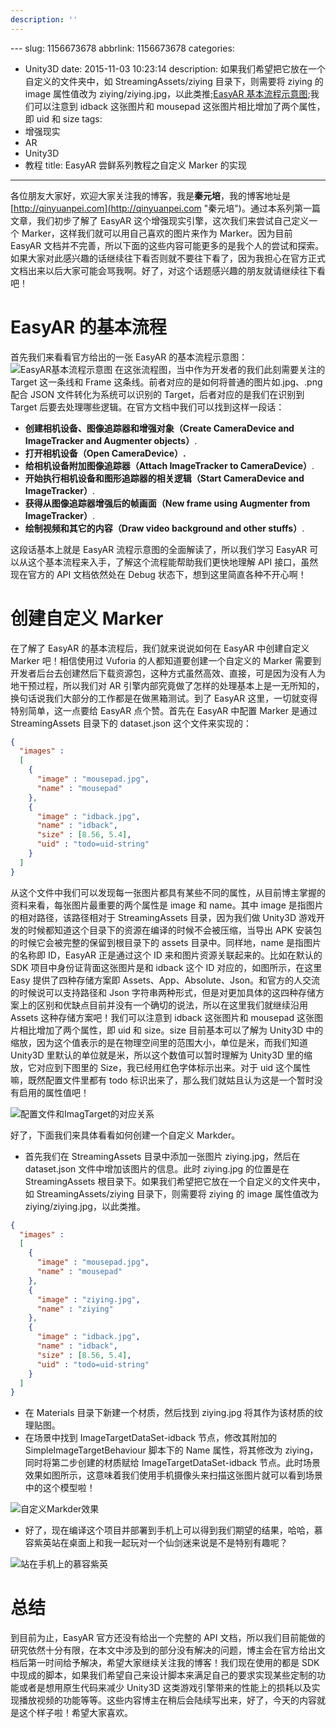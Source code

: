 ```yaml
---
description: ''
---
```


﻿---
slug: 1156673678
abbrlink: 1156673678
categories:
- Unity3D
date: 2015-11-03 10:23:14
description: 如果我们希望把它放在一个自定义的文件夹中，如 StreamingAssets/ziying 目录下，则需要将 ziying 的 image 属性值改为 ziying/ziying.jpg，以此类推;[EasyAR 基本流程示意图](https://ww1.sinaimg.cn/large/4c36074fly1fzix180mu7j20g0057dft.jpg);我们可以注意到 idback 这张图片和 mousepad 这张图片相比增加了两个属性，即 uid 和 size
tags:
- 增强现实
- AR
- Unity3D
- 教程
title: EasyAR 尝鲜系列教程之自定义 Marker 的实现
---

各位朋友大家好，欢迎大家关注我的博客，我是**秦元培**，我的博客地址是[http://qinyuanpei.com](http://qinyuanpei.com "秦元培")。通过本系列第一篇文章，我们初步了解了 EasyAR 这个增强现实引擎，这次我们来尝试自己定义一个 Marker，这样我们就可以用自己喜欢的图片来作为 Marker。因为目前 EasyAR 文档并不完善，所以下面的这些内容可能更多的是我个人的尝试和探索。如果大家对此感兴趣的话继续往下看否则就不要往下看了，因为我担心在官方正式文档出来以后大家可能会骂我啊。好了，对这个话题感兴趣的朋友就请继续往下看吧！

<!--more-->

# EasyAR 的基本流程
首先我们来看看官方给出的一张 EasyAR 的基本流程示意图：
![EasyAR基本流程示意图](https://ww1.sinaimg.cn/large/4c36074fly1fzix180mu7j20g0057dft.jpg)
在这张流程图，当中作为开发者的我们此刻需要关注的 Target 这一条线和 Frame 这条线。前者对应的是如何将普通的图片如.jpg、.png 配合 JSON 文件转化为系统可以识别的 Target，后者对应的是我们在识别到 Target 后要去处理哪些逻辑。在官方文档中我们可以找到这样一段话：
* **创建相机设备、图像追踪器和增强对象（Create CameraDevice and ImageTracker and Augmenter objects）**.
* **打开相机设备（Open CameraDevice）.**
* **给相机设备附加图像追踪器（Attach ImageTracker to CameraDevice）**.
* **开始执行相机设备和图形追踪器的相关逻辑（Start CameraDevice and ImageTracker）**.
* **获得从图像追踪器增强后的帧画面（New frame using Augmenter from ImageTracker）**.
* **绘制视频和其它的内容（Draw video background and other stuffs）**.

这段话基本上就是 EasyAR 流程示意图的全面解读了，所以我们学习 EasyAR 可以从这个基本流程来入手，了解这个流程能帮助我们更快地理解 API 接口，虽然现在官方的 API 文档依然处在 Debug 状态下，想到这里简直各种不开心啊！

# 创建自定义 Marker
在了解了 EasyAR 的基本流程后，我们就来说说如何在 EasyAR 中创建自定义 Marker 吧！相信使用过 Vuforia 的人都知道要创建一个自定义的 Marker 需要到开发者后台去创建然后下载资源包，这种方式虽然高效、直接，可是因为没有人为地干预过程，所以我们对 AR 引擎内部究竟做了怎样的处理基本上是一无所知的，换句话说我们大部分的工作都是在做黑箱测试。到了 EasyAR 这里，一切就变得特别简单，这一点要给 EasyAR 点个赞。首先在 EasyAR 中配置 Marker 是通过 StreamingAssets 目录下的 dataset.json 这个文件来实现的：
```json
{
  "images" :
  [
    {
      "image" : "mousepad.jpg",
      "name" : "mousepad"
    },
    {
      "image" : "idback.jpg",
      "name" : "idback",
      "size" : [8.56, 5.4],
      "uid" : "todo=uid-string"
    }
  ]
}
```
从这个文件中我们可以发现每一张图片都具有某些不同的属性，从目前博主掌握的资料来看，每张图片最重要的两个属性是 image 和 name。其中 image 是指图片的相对路径，该路径相对于 StreamingAssets 目录，因为我们做 Unity3D 游戏开发的时候都知道这个目录下的资源在编译的时候不会被压缩，当导出 APK 安装包的时候它会被完整的保留到根目录下的 assets 目录中。同样地，name 是指图片的名称即 ID，EasyAR 正是通过这个 ID 来和图片资源关联起来的。比如在默认的 SDK 项目中身份证背面这张图片是和 idback 这个 ID 对应的，如图所示，在这里 Easy 提供了四种存储方案即 Assets、App、Absolute、Json。和官方的人交流的时候说可以支持路径和 Json 字符串两种形式，但是对更加具体的这四种存储方案上的区别和优缺点目前并没有一个确切的说法，所以在这里我们就继续沿用 Assets 这种存储方案吧！我们可以注意到 idback 这张图片和 mousepad 这张图片相比增加了两个属性，即 uid 和 size。size 目前基本可以了解为 Unity3D 中的缩放，因为这个值表示的是在物理空间里的范围大小，单位是米，而我们知道 Unity3D 里默认的单位就是米，所以这个数值可以暂时理解为 Unity3D 里的缩放，它对应到下图里的 Size，我已经用红色字体标示出来。对于 uid 这个属性嘛，既然配置文件里都有 todo 标识出来了，那么我们就姑且认为这是一个暂时没有启用的属性值吧！


![配置文件和ImagTarget的对应关系](https://ww1.sinaimg.cn/large/None.jpg)

好了，下面我们来具体看看如何创建一个自定义 Markder。
* 首先我们在 StreamingAssets 目录中添加一张图片 ziying.jpg，然后在 dataset.json 文件中增加该图片的信息。此时 ziying.jpg 的位置是在 StreamingAssets 根目录下。如果我们希望把它放在一个自定义的文件夹中，如 StreamingAssets/ziying 目录下，则需要将 ziying 的 image 属性值改为 ziying/ziying.jpg，以此类推。

```json
{
  "images" :
  [
    {
      "image" : "mousepad.jpg",
      "name" : "mousepad"
    },
    {
      "image" : "ziying.jpg",
      "name" : "ziying"
    },
    {
      "image" : "idback.jpg",
      "name" : "idback",
      "size" : [8.56, 5.4],
      "uid" : "todo=uid-string"
    }
  ]
}
```
* 在 Materials 目录下新建一个材质，然后找到 ziying.jpg 将其作为该材质的纹理贴图。
* 在场景中找到 ImageTargetDataSet-idback 节点，修改其附加的 SimpleImageTargetBehaviour 脚本下的 Name 属性，将其修改为 ziying，同时将第二步创建的材质赋给 ImageTargetDataSet-idback 节点。此时场景效果如图所示，这意味着我们使用手机摄像头来扫描这张图片就可以看到场景中的这个模型啦！

![自定义Markder效果](https://ww1.sinaimg.cn/large/None.jpg)

* 好了，现在编译这个项目并部署到手机上可以得到我们期望的结果，哈哈，慕容紫英站在桌面上和我一起玩对一个仙剑迷来说是不是特别有趣呢？

![站在手机上的慕容紫英](https://ww1.sinaimg.cn/large/4c36074fly1fz68j4zrs5j20dc0m8al9.jpg)


# 总结
到目前为止，EasyAR 官方还没有给出一个完整的 API 文档，所以我们目前能做的研究依然十分有限，在本文中涉及到的部分没有解决的问题，博主会在官方给出文档后第一时间给予解决，希望大家继续关注我的博客！我们现在使用的都是 SDK 中现成的脚本，如果我们希望自己来设计脚本来满足自己的要求实现某些定制的功能或者是想用原生代码来减少 Unity3D 这类游戏引擎带来的性能上的损耗以及实现播放视频的功能等等。这些内容博主在稍后会陆续写出来，好了，今天的内容就是这个样子啦！希望大家喜欢。